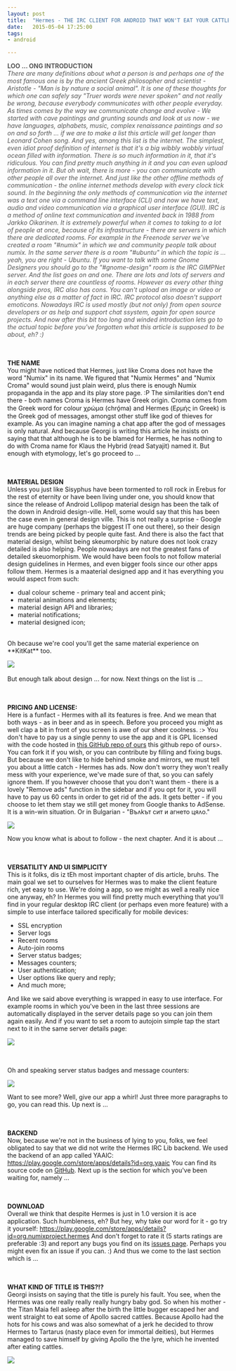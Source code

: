 ```yaml
---
layout: post
title:  "Hermes - THE IRC CLIENT FOR ANDROID THAT WON'T EAT YOUR CATTLE"
date:   2015-05-04 17:25:00
tags:
- android

---
```


<span style="color:#555555;">
<b>LOO ... ONG INTRODUCTION</b><br>
<i>
There are many definitions about what a person is and perhaps one of the most famous one is by the ancient Greek philosopher and scientist - Aristotle - "Man is by nature a social animal". It is one of these thoughts for which one can safely say "Truer words were never spoken" and not really be wrong, because everybody communicates with other people everyday. As times comes by the way we communicate change and evolve - We started with cave paintings and grunting sounds and look at us now - we have languages, alphabets, music, complex renaissance paintings and so on and so forth ... if we are to make a list this article will get longer than Leonard Cohen song. And yes, among this list is the internet.
The simplest, even idiot proof definition of internet is that it's a big wibbly wobbly virtual ocean filled with information. There is so much information in it, that it's ridiculous. You can find pretty much anything in it and you can even upload information in it.  But oh wait, there is more - you can communicate with other people all over the internet. And just like the other offline methods of communication - the online internet methods develop with every clock tick sound. In the beginning the only methods of communication via the internet was a text one via a command line interface (CLI) and now we have text, audio and video communication via a graphical user interface (GUI).
IRC is a method of online text communication and invented back in 1988 from Jarkko Oikarinen. It is extremely powerful when it comes to taking to a lot of people at once, because of its infrastructure - there are servers in which there are dedicated rooms. For example in the Freenode server we've created a room "#numix" in which we and community people talk about numix. In the same server there is a room "#ubuntu" in which the topic is ... yeah, you are right - Ubuntu. If you want to talk with some Gnome Designers you should go to the "#gnome-design" room is the IRC GIMPNet server. And the list goes on and one. There are lots and lots of servers and in each server there are countless of rooms. However as every other thing alongside pros, IRC also has cons. You can't upload an image or video or anything else as a matter of fact in IRC. IRC protocol also doesn't support emoticons. Nowadays IRC is used mostly (but not only) from open source developers or as help and support chat ssystem, again for open source projects.
And now after this bit too long and winded introduction lets go to the actual topic before you've forgotten what this article is supposed to be about, eh? :)</i>
</span>

<br><br>
<b>THE NAME</b><br>
You might have noticed that Hermes, just like Croma does not have the word "Numix" in its name. We figured that "Numix Hermes" and "Numix Croma" would sound just plain weird, plus there is enough Numix propaganda in the app and its play store page. :P The similarities don't end there - both names Croma is Hermes have Greek origin. Croma comes from the Greek word for colour χρώμα (chró̱ma) and Hermes (Ερμής in Greek) is the Greek god of messages, amongst other stuff like god of thieves for example. As you can imagine naming a chat app after the god of messages is only natural. And because Georgi is writing this article he insists on saying that that although he is to be blamed for Hermes, he has nothing to do with Croma name for Klaus the Hybrid (read Satyajit) named it. But enough with etymology, let's go proceed to ...

<br><br>
<b>MATERIAL DESIGN</b><br>
Unless you just like Sisyphus have been tormented to roll rock in Erebus for the rest of eternity or have been living under one, you should know that since the release of Android Lollipop material design has been the talk of the down in Android design-ville. Hell, some would say that this has been the case even in general design ville. This is not really a surprise - Google are huge company (perhaps the biggest IT one out there), so their design trends are being picked by people quite fast. And there is also the fact that material design, whilst being skeumorphic by nature does not look crazy detailed is also helping. People nowadays are not the greatest fans of detailed skeuomorphism.
We would have been fools to not follow material design guidelines in Hermes, and even bigger fools since our other apps follow them. Hermes is a maaterial designed app and it has everything you would aspect from such:
 
- dual colour scheme - primary teal and accent pink;
- material animations and elements;
- material design API and libraries;
- material notifications;
- material designed icon;

<br>
Oh because we're cool you'll get the same material experience on **KitKat** too.

![](https://lh3.googleusercontent.com/yQIMQ_bObLS3tUvwNyNhsqJp54JEu5UG5mlbQ4N8yDE8WdPYFMfVdhg7XP9CT1bcoNg=h900)
 <br><br>
But enough talk about design ... for now. Next things on the list is ...

<br><br>
<b>PRICING AND LICENSE:</b><br>
Here is a funfact - Hermes with all its features is free. And we mean that both ways - as in beer and as in speech.
Before you proceed you might as well clap a bit in front of you screen is awe of our sheer coolness. :>
You don't have to pay us a single penny to use the app and it is GPL licensed with the code hosted in [this GitHub repo of ours](https://github.com/numixproject/org.numixproject.hermes) this github repo of ours>. You can fork it if you wish, or you can contribute by filling and fixing bugs.
But because we don't like to hide behind smoke and mirrors, we must tell you about a little catch - Hermes has ads. Now don't worry they won't really mess with your experience, we've made sure of that, so you can safely ignore them. If you however choose that you don't want them - there is a lovely "Remove ads" function in the sidebar and if you opt for it, you will have to pay us 60 cents in order to get rid of the ads. It gets better - if you choose to let them stay we still get money from Google thanks to AdSense. It is a win-win situation. Or in Bulgarian - "Въʌkът сит и агнето цяʌо."
 
![](http://numixproject.github.io/blog/res/blog/20150504/ads.png)

Now you know what is about to follow - the next chapter. And it is about ...

<br><br>
<b>VERSATILITY AND UI SIMPLICITY</b><br>
This is it folks, dis iz tEh most important chapter of dis article, bruhs.
The main goal we set to ourselves for Hermes was to make the client feature rich, yet easy to use. We're doing a app, so we might as well a really nice one anyway, eh?
In Hermes you will find pretty much everything that you'll find in your regular desktop IRC client (or perhaps even more feature) with a simple to use interface tailored specifically for mobile devices:
 
- SSL encryption
- Server logs
- Recent rooms
- Auto-join rooms
- Server status badges;
- Messages counters;
- User authentication;
- User options like query and reply;
- And much more;
 
And like we said above everything is wrapped in easy to use interface. For example rooms in which you've been in the last three sessions are automatically displayed in the server details page so you can join them again easily. And if you want to set a room to autojoin simple tap the start next to it in the same server details page:
 
![](https://lh3.googleusercontent.com/LIpf-KZfVr0_IGr8XbJfMf49aTFhp4fZg02J7ewPANAjgbNyw68sRaFQLYwkLn24xD4=h900)

<br><br>
Oh and speaking server status badges and message counters:
 
![](https://lh3.googleusercontent.com/cneLAMB9kzp1wuf7hEE-PLin9QnAWNv9nIezPyfGYW7bJywINTiuGrHgZu3o8idrbDo=h900)
 
Want to see more? Well, give our app a whirl!
Just three more paragraphs to go, you can read this. Up next is ...

<br><br>
<b>BACKEND</b><br>
Now, because we're not in the business of lying to you, folks, we feel obligated to say that we did not write the Hermes IRC Lib backend. We used the backend of an app called YAAIC:
https://play.google.com/store/apps/details?id=org.yaaic
You can find its source code on [GitHub](https://github.com/pocmo/Yaaic).
Next up is the section for which you've been waiting for, namely ...

<br><br>
<b>DOWNLOAD</b><br>
Overall we think that despite Hermes is just in 1.0 version it is ace application. Such humbleness, eh?
But hey, why take our word for it - go try it yourself:
https://play.google.com/store/apps/details?id=org.numixproject.hermes
And don't forget to rate it (5 starts ratings are preferable :3) and report any bugs you find on its [issues page](https://github.com/numixproject/org.numixproject.hermes/issues). Perhaps you might even fix an issue if you can. :)
And thus we come to the last section which is ...

<br><br>
<b>WHAT KIND OF TITLE IS THIS?!?</b><br>
Georgi insists on saying that the title is purely his fault. You see, when the Hermes was one really really really hungry baby god. So when his mother - the Titan Maia fell asleep after the birth the little bugger escaped her and went straight to eat some of Apollo sacred cattles. Because Apollo had the hots for his cows and was also somewhat of a jerk he decided to throw Hermes to Tartarus (nasty place even for immortal deities), but Hermes managed to save himself by giving Apollo the the lyre, which he invented after eating cattles.
 
![](http://www.etfroundup.com/wp-content/uploads/2014/11/thats_all_folks_wallpaper.jpg)
